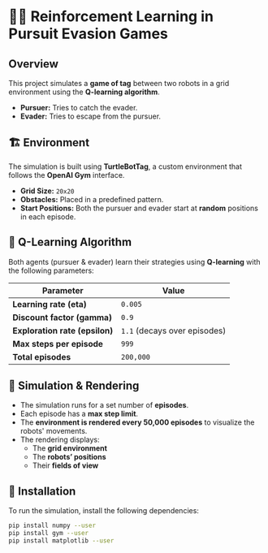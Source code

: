 # 🏃‍♂️ Reinforcement Learning in Pursuit Evasion Games

## **Overview**
This project simulates a **game of tag** between two robots in a grid environment using the **Q-learning algorithm**.  
- **Pursuer:** Tries to catch the evader.  
- **Evader:** Tries to escape from the pursuer.

## **🏗️ Environment**
The simulation is built using **TurtleBotTag**, a custom environment that follows the **OpenAI Gym** interface.  
- **Grid Size:** `20x20`
- **Obstacles:** Placed in a predefined pattern.
- **Start Positions:** Both the pursuer and evader start at **random** positions in each episode.

## **🧠 Q-Learning Algorithm**
Both agents (pursuer & evader) learn their strategies using **Q-learning** with the following parameters:

| Parameter | Value |
|-----------|-------|
| **Learning rate (eta)** | `0.005` |
| **Discount factor (gamma)** | `0.9` |
| **Exploration rate (epsilon)** | `1.1` (decays over episodes) |
| **Max steps per episode** | `999` |
| **Total episodes** | `200,000` |

## **🎥 Simulation & Rendering**
- The simulation runs for a set number of **episodes**.
- Each episode has a **max step limit**.
- The **environment is rendered every 50,000 episodes** to visualize the robots' movements.
- The rendering displays:
  - The **grid environment**
  - The **robots’ positions**
  - Their **fields of view**

## **🔧 Installation**
To run the simulation, install the following dependencies:

```bash
pip install numpy --user
pip install gym --user
pip install matplotlib --user
